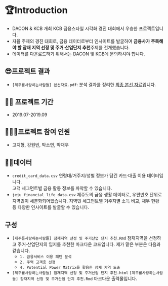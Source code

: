 # 🏆Introduction
- DACON & KCB 개최 KCB 금융스타일 시각화 경진 대회에서 우승한 프로젝트입니다.
- 자율 주제의 경진 대회로, 금융 데이터로부터 인사이트를 발굴하여 **금융사가 주목해야 할 잠재 지역 선정 및 주거·산업단지 추천**주제를 전개했습니다.
- 데이터를 다운로드하기 위해서는 DACON 및 KCB에 문의하셔야 합니다.

## 😎프로젝트 결과 
- `[제주를사랑하는사람들] 본선자료.pdf`: 분석 결과를 정리한 [최종 본선 자료](https://github.com/iloveslowfood/8thKCBFinanceDataVisualization/blob/master/%5B%EC%A0%9C%EC%A3%BC%EB%A5%BC%EC%82%AC%EB%9E%91%ED%95%98%EB%8A%94%EC%82%AC%EB%9E%8C%EB%93%A4%5D%20%EB%B3%B8%EC%84%A0%EC%9E%90%EB%A3%8C.pdf)입니다.

## 🏃‍♂️ 프로젝트 기간
- 2019.07-2019.09

## 👩‍👧‍👧프로젝트 참여 인원
- 고지형, 강원빈, 박소연, 박재우

## 🐱‍🚀데이터
* `credit_card_data.csv`
연령대/거주지/성별 정보가 담긴 카드·대출 이용 데이터입니다.  
고객 세그먼트별 금융 활동 정보를 파악할 수 있습니다.
* `jeju_financial_life_data.csv`
제주도의 금융 생활 데이터로, 우편번호 단위로 지역민이 세분화되어있습니다.
지역민 세그먼트별 거주지별 소득 비교, 채무 현황 등 다양한 인사이트를 발굴할 수 있습니다.

## 구성
* `[제주를사랑하는사람들] 잠재지역 선정 및 주거산업 단지 추천.Rmd`
잠재지역을 선정하고 주거·산업단지의 입지를 추천한 마크다운 코드입니다.
제가 맡은 부분은 다음과 같습니다.  
    - `1. 금융서비스 이용 패턴 분석`  
    - `2. 주력 고객층 선정`  
    - `4. Potential Power Matrix를 활용한 잠재 지역 도출`  
* `[제주를사랑하는사람들] 잠재지역 선정 및 주거산업 단지 추천.html`
`[제주를사랑하는사람들] 잠재지역 선정 및 주거산업 단지 추천.Rmd` 마크다운 출력물입니다.

